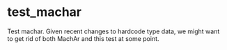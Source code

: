 # test_machar

Test machar. Given recent changes to hardcode type data, we might want to get
rid of both MachAr and this test at some point.

